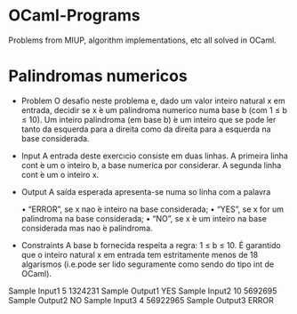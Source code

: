 # OCaml-Programs
Problems from MIUP, algorithm implementations, etc all solved in OCaml.

# Palindromas numericos

 - Problem
    O  desafio neste problema e, dado um valor inteiro natural x em entrada, decidir se x
 ́e um palindroma numerico numa base b (com 1 ≤ b ≤ 10).
Um inteiro palindroma (em base b)  ́e um inteiro que se pode ler tanto da esquerda para a direita
como da direita para a esquerda na base considerada.

 - Input
    A entrada deste exercıcio consiste em duas linhas. A primeira linha cont ́e um o inteiro b, 
 a base numerica por considerar.
A segunda linha cont ́e um o inteiro x.

 - Output
    A saída esperada apresenta-se numa so linha com a palavra
    
    • “ERROR”, se x nao ́e inteiro na base considerada;
    • “YES”, se x for um palindroma na base considerada;
    • “NO”, se x ́e um inteiro na base considerada mas nao ́e palindroma.

 - Constraints
    A base b fornecida respeita a regra:  1 ≤ b ≤ 10. É garantido que o inteiro
  natural x em entrada tem estritamente menos de 18 algarismos (i.e.pode ser lido seguramente como sendo 
  do tipo int de OCaml).
  
  Sample Input1
  5
  1324231
  Sample Output1
  YES
  Sample Input2
  10
  5692695
  Sample Output2
  NO
  Sample Input3
  4
  56922965
  Sample Output3
  ERROR

